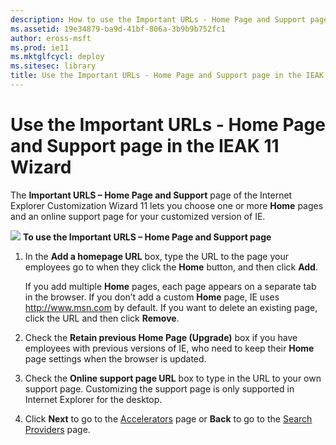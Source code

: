 ```yaml
---
description: How to use the Important URLs - Home Page and Support page in the IEAK 11 Customization Wizard to choose one or more **Home** pages and an online support page for your customized version of IE.
ms.assetid: 19e34879-ba9d-41bf-806a-3b9b9b752fc1
author: eross-msft
ms.prod: ie11
ms.mktglfcycl: deploy
ms.sitesec: library
title: Use the Important URLs - Home Page and Support page in the IEAK 11 Wizard (Internet Explorer Administration Kit 11 for IT Pros)
---
```


# Use the Important URLs - Home Page and Support page in the IEAK 11 Wizard
The **Important URLS – Home Page and Support** page of the Internet Explorer Customization Wizard 11 lets you choose one or more **Home** pages and an online support page for your customized version of IE.

![](images/wedge.gif) **To use the Important URLS – Home Page and Support page**

1.  In the **Add a homepage URL** box, type the URL to the page your employees go to when they click the **Home** button, and then click **Add**.<p>
If you add multiple **Home** pages, each page appears on a separate tab in the browser. If you don’t add a custom **Home** page, IE uses http://www.msn.com by default. If you want to delete an existing page, click the URL and then click **Remove**.

2.  Check the **Retain previous Home Page (Upgrade)** box if you have employees with previous versions of IE, who need to keep their **Home** page settings when the browser is updated.

3.  Check the **Online support page URL** box to type in the URL to your own support page. Customizing the support page is only supported in Internet Explorer for the desktop.

4.  Click **Next** to go to the [Accelerators](accelerators-ieak11-wizard.md) page or **Back** to go to the [Search Providers](search-providers-ieak11-wizard.md) page.


 

 





